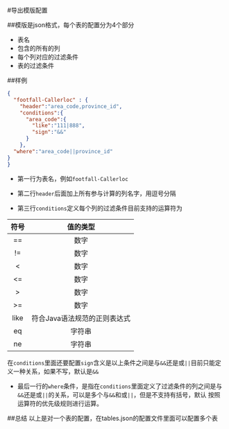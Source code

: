 #导出模版配置

##模版是json格式，每个表的配置分为4个部分

 - 表名
 - 包含的所有的列
 - 每个列对应的过滤条件
 - 表的过滤条件
 
##样例
 ```json
 {
   "footfall-Callerloc" : {
     "header":"area_code,province_id",
     "conditions":{
       "area_code":{
         "like":"111|888",
         "sign":"&&"
       }
     },
   "where":"area_code||province_id"
 }
}
```
 
 - 第一行为表名，例如`footfall-Callerloc`
 
 - 第二行`header`后面加上所有参与计算的列名字，用逗号分隔
 
 - 第三行`conditions`定义每个列的过滤条件目前支持的运算符为
 
 | 符号      |  值的类型  |
 | :-------:| :-----:|
 | ==       | 数字 |
 | !=       | 数字 |
 | <        | 数字 |
 | <=       | 数字 |
 | \>       | 数字 | 
 | \>=      | 数字 |
 | like     | 符合Java语法规范的正则表达式 |
 | eq       | 字符串 |
 | ne       | 字符串 |
 
 在`conditions`里面还要配置`sign`含义是以上条件之间是与`&&`还是或`||`目前只能定义一种关系，如果不写，默认是`&&`
 
 - 最后一行的`where`条件，是指在`conditions`里面定义了过滤条件的列之间是与`&&`还是或`||`的关系，可以是多个与`&&`和或`||`，但是不支持有括号，默认
 按照运算符的优先级规则进行运算。
 
##总结
 以上是对一个表的配置，在tables.json的配置文件里面可以配置多个表

   
   
 
 